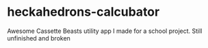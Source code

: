# heckahedrons-calcubator
Awesome Cassette Beasts utility app I made for a school project. Still unfinished and broken
